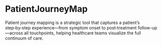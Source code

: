 # PatientJourneyMap
Patient journey mapping is a strategic tool that captures a patient’s step‑by‑step experience—from symptom onset to post‑treatment follow-up—across all touchpoints, helping healthcare teams visualize the full continuum of care.
